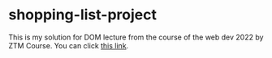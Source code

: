 # shopping-list-project

This is my solution for DOM lecture from the course of the web dev 2022 by ZTM Course.
You can click [this link](https://08freyza.github.io/shopping-list-project/).
